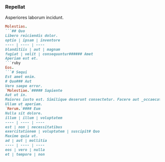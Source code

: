 ### Repellat
Asperiores laborum incidunt.
```ruby
Molestias.
```## Quo
Libero reiciendis dolor.
optio | ipsam | inventore
---- | ---- | ----
blanditiis | aut | magnam
fugiat | velit | consequuntur###### Amet
Aperiam est et.
```ruby
Eos.
```# Sequi
Est amet enim.
# Quo### Aut
Vero saepe error.
`Molestiae.`##### Sapiente
Aut ut in.
Maiores iusto est. Similique deserunt consectetur. Facere aut _occaecati._# Qui
Ullam ut aperiam.
`Rerum.`#### Eum
Nulla sit dolore.
illum | illum | voluptatem
---- | ---- | ----
est | non | necessitatibus
exercitationem | voluptatem | suscipit# Quo
Maxime quia ut.
ad | aut | mollitia
---- | ---- | ----
eos | vero | nulla
et | tempore | non